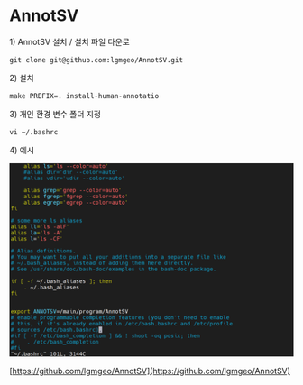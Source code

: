 # AnnotSV

1\)  AnnotSV 설치 / 설치 파일 다운로

```text
git clone git@github.com:lgmgeo/AnnotSV.git
```

2\) 설치 

```text
make PREFIX=. install-human-annotatio
```

3\) 개인 환경 변수 폴더 지정

```text
vi ~/.bashrc
```

4\) 예시

![](../../../.gitbook/assets/image%20%28299%29.png)

[https://github.com/lgmgeo/AnnotSV](https://github.com/lgmgeo/AnnotSV)

